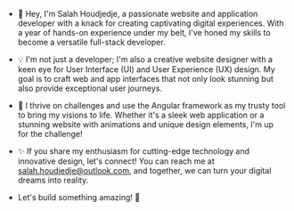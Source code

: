 - 👋 Hey, I'm Salah Houdjedje, a passionate website and application developer with a knack for creating captivating digital experiences. With a year of hands-on experience under my belt, I've honed my skills to become a versatile full-stack developer.

- 💡 I'm not just a developer; I'm also a creative website designer with a keen eye for User Interface (UI) and User Experience (UX) design. My goal is to craft web and app interfaces that not only look stunning but also provide exceptional user journeys.

- 🚀 I thrive on challenges and use the Angular framework as my trusty tool to bring my visions to life. Whether it's a sleek web application or a stunning website with animations and unique design elements, I'm up for the challenge!

- ✨ If you share my enthusiasm for cutting-edge technology and innovative design, let's connect! You can reach me at salah.houdjedje@outlook.com, and together, we can turn your digital dreams into reality.

- Let's build something amazing! 🌟


<!---
salahHoudjedje/salahHoudjedje is a ✨ special ✨ repository because its `README.md` (this file) appears on your GitHub profile.
You can click the Preview link to take a look at your changes.
--->
